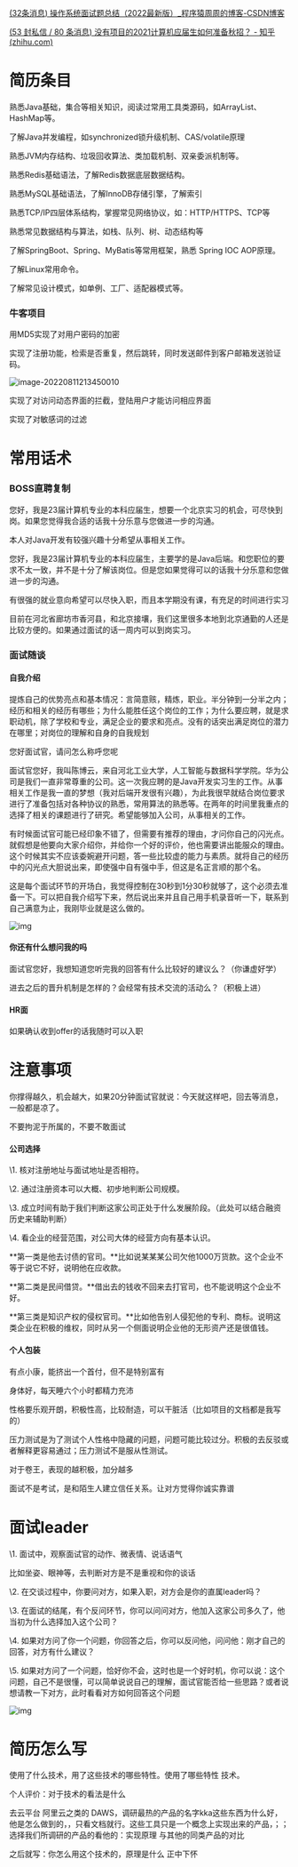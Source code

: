 [(32条消息) 操作系统面试题总结（2022最新版）_程序猿周周的博客-CSDN博客](https://blog.csdn.net/adminpd/article/details/122994599)

[(53 封私信 / 80 条消息) 没有项目的2021计算机应届生如何准备秋招？ - 知乎 (zhihu.com)](https://www.zhihu.com/question/416916020)

# 简历条目

熟悉Java基础，集合等相关知识，阅读过常用工具类源码，如ArrayList、HashMap等。

了解Java并发编程，如synchronized锁升级机制、CAS/volatile原理

熟悉JVM内存结构、垃圾回收算法、类加载机制、双亲委派机制等。

熟悉Redis基础语法，了解Redis数据底层数据结构。

熟悉MySQL基础语法，了解InnoDB存储引擎，了解索引

熟悉TCP/IP四层体系结构，掌握常见网络协议，如：HTTP/HTTPS、TCP等

熟悉常见数据结构与算法，如栈、队列、树、动态结构等

了解SpringBoot、Spring、MyBatis等常用框架，熟悉 Spring IOC AOP原理。

了解Linux常用命令。

了解常见设计模式，如单例、工厂、适配器模式等。

### 牛客项目

用MD5实现了对用户密码的加密

实现了注册功能，检索是否重复，然后跳转，同时发送邮件到客户邮箱发送验证码。

![image-20220811213450010](C:\Users\Administrator\AppData\Roaming\Typora\typora-user-images\image-20220811213450010.png)

实现了对访问动态界面的拦截，登陆用户才能访问相应界面

实现了对敏感词的过滤

# 常用话术

### BOSS直聘复制

您好，我是23届计算机专业的本科应届生，想要一个北京实习的机会，可尽快到岗。如果您觉得我合适的话我十分乐意与您做进一步的沟通。

本人对Java开发有较强兴趣十分希望从事相关工作。

您好，我是23届计算机专业的本科应届生，主要学的是Java后端。和您职位的要求不太一致，并不是十分了解该岗位。但是您如果觉得可以的话我十分乐意和您做进一步的沟通。

有很强的就业意向希望可以尽快入职，而且本学期没有课，有充足的时间进行实习


目前在河北省廊坊市香河县，和北京接壤，我们这里很多本地到北京通勤的人还是比较方便的。如果通过面试的话一周内可以到岗实习。

### 面试随谈

#### 自我介绍

提炼自己的优势亮点和基本情况：言简意赅，精炼，职业。半分钟到一分半之内；经历和相关的经历有哪些；为什么能胜任这个岗位的工作；为什么要应聘，就是求职动机，除了学校和专业，满足企业的要求和亮点。没有的话突出满足岗位的潜力在哪里；对岗位的理解和自身的自我规划

您好面试官，请问怎么称呼您呢

面试官您好，我叫陈博云，来自河北工业大学，人工智能与数据科学学院。华为公司是我们一直非常尊重的公司。这一次我应聘的是Java开发实习生的工作。从事相关工作是我一直的梦想（我对后端开发很有兴趣），为此我很早就结合岗位要求进行了准备包括对各种协议的熟悉，常用算法的熟悉等。在两年的时间里我重点的选择了相关的课题进行了研究。希望能够加入公司，从事相关的工作。

有时候面试官可能已经印象不错了，但需要有推荐的理由，才问你自己的闪光点。就假想是他要向大家介绍你，并给你一个好的评价，他也需要讲出能服众的理由。这个时候其实不应该委婉避开问题，答一些比较虚的能力与素质。就将自己的经历中的闪光点大胆说出来，即使强中自有强中手，但这是名正言顺的那个名。

这是每个面试环节的开场白，我觉得控制在30秒到1分30秒就够了，这个必须去准备一下。可以把自我介绍写下来，然后说出来并且自己用手机录音听一下，联系到自己满意为止，我刚毕业就是这么做的。

![img](https://pic3.zhimg.com/80/v2-99327237e7a3d36b89f7f49a7b8e011e_720w.jpg)

#### 你还有什么想问我的吗

面试官您好，我想知道您听完我的回答有什么比较好的建议么？（你谦虚好学）

进去之后的晋升机制是怎样的？会经常有技术交流的活动么？（积极上进）

#### HR面

如果确认收到offer的话我随时可以入职

# 注意事项

你撑得越久，机会越大，如果20分钟面试官就说：今天就这样吧，回去等消息，一般都是凉了。

不要拘泥于所属的，不要不敢面试

#### 公司选择

\1. 核对注册地址与面试地址是否相符。

\2. 通过注册资本可以大概、初步地判断公司规模。

\3. 成立时间有助于我们判断这家公司正处于什么发展阶段。（此处可以结合融资历史来辅助判断）

\4. 看企业的经营范围，对公司大体的经营方向有基本认识。

**第一类是他去讨债的官司。**比如说某某某公司欠他1000万货款。这个企业不等于说它不好，说明他在应收款。

**第二类是民间借贷。**借出去的钱收不回来去打官司，也不能说明这个企业不好。

**第三类是知识产权的侵权官司。**比如他告别人侵犯他的专利、商标。说明这类企业在积极的维权，同时从另一个侧面说明企业他的无形资产还是很值钱。

#### 个人包装

有点小康，能挤出一个首付，但不是特别富有

身体好，每天睡六个小时都精力充沛

性格要乐观开朗，积极性高，比较耐造，可以干脏活（比如项目的文档都是我写的）

压力测试是为了测试个人性格中隐藏的问题，问题可能比较过分。积极的去反驳或者解释更容易通过；压力测试不是服从性测试。

对于卷王，表现的越积极，加分越多

面试不是考试，是和陌生人建立信任关系。让对方觉得你诚实靠谱

# 面试leader

\1. 面试中，观察面试官的动作、微表情、说话语气 

  比如坐姿、眼神等，去判断对方是不是重视和你的谈话 

  \2. 在交谈过程中，你要问对方，如果入职，对方会是你的直属leader吗？ 

  \3. 在面试的结尾，有个反问环节，你可以问问对方，他加入这家公司多久了，他当初为什么选择加入这个公司？ 

  \4. 如果对方问了你一个问题，你回答之后，你可以反问他，问问他：刚才自己的回答，对方有什么建议？ 

  \5. 如果对方问了一个问题，恰好你不会，这时也是一个好时机，你可以说：这个问题，自己不是很懂，可以简单说说自己的理解，面试官能否给一些思路？或者说想请教一下对方，此时看看对方如何回答这个问题





![img](D:\MarkDown\typora\typora文件\Typora\img\h8PNTQ1FfyEkPGw7S9B4sQ.png)



# 简历怎么写

使用了什么技术，用了这些技术的哪些特性。使用了哪些特性  技术。

个人评价：对于技术的看法是什么

去云平台   阿里云之类的  DAWS，调研最热的产品的名字kka这些东西为什么好，他是怎么做到的，，只看文档就行。这些工具只是一个概念上实现出来的产品，；；选择我们所调研的产品的看他的：实现原理   与其他的同类产品的对比

之后就写：你怎么用这个技术的，原理是什么  正中下怀
